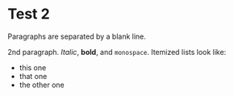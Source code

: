 Test 2
======

Paragraphs are separated by a blank line.

2nd paragraph. *Italic*, **bold**, and `monospace`. Itemized lists
look like:

  * this one
  * that one
  * the other one
